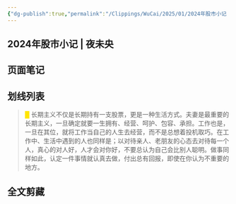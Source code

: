 ```yaml
---
{"dg-publish":true,"permalink":"/Clippings/WuCai/2025/01/2024年股市小记  夜未央-20250101/"}
---
```



## 2024年股市小记 | 夜未央 

## 页面笔记


## 划线列表
> <font color="#FFE500">█  </font>长期主义不仅是长期持有一支股票，更是一种生活方式。夫妻是最重要的长期主义，一旦确定就要一生拥有、经营、呵护、包容、承担。工作也是，一旦在其位，就将工作当自己的人生去经营，而不是总想着投机取巧。在工作中、生活中遇到的人也同样是；以对待亲人、老朋友的心态去对待每一个人，真心的对人好，人才会对你好，不要总认为自己会比别人聪明。做事同样如此，认定一件事情就认真去做，付出总有回报，即使在你认为不重要的地方。


## 全文剪藏

